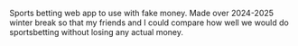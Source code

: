 Sports betting web app to use with fake money. Made over 2024-2025 winter break so that my friends and I could compare how well we would do sportsbetting without losing any actual money.
